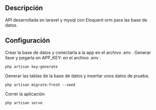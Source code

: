 ## Descripción

API desarrollada en laravel y mysql con Eloquent orm para las base de datos.

## Configuración

Crear la base de datos y conectarla a la app en el archivo .env .
Generar llave y pegarla en APP_KEY: en el archivo .env .

```
php artisan key:generate
```
Generar las tablas de la base de datos y insertar unos datos de prueba.
```
php artisan migrate:fresh --seed
```

Correr la aplicación
```
php artisan serve
```



